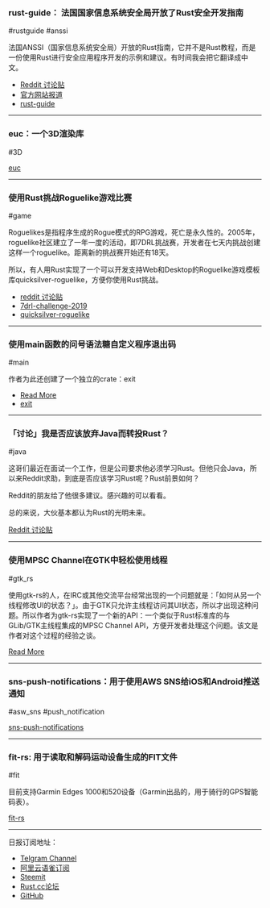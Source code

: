 ### rust-guide： 法国国家信息系统安全局开放了Rust安全开发指南

#rustguide #anssi

法国ANSSI（国家信息系统安全局）开放的Rust指南，它并不是Rust教程，而是一份使用Rust进行安全应用程序开发的示例和建议。有时间我会把它翻译成中文。

- [Reddit 讨论贴](https://www.reddit.com/r/rust/comments/aotp7d/french_national_cybersecurity_agencys_guide_to/)
- [官方网站报道](https://www.ssi.gouv.fr/en/actualite/be-part-of-anssis-new-guide-to-develop-secure-applications-with-rust/)
- [rust-guide](https://github.com/ANSSI-FR/rust-guide)

---

### euc：一个3D渲染库

#3D

[euc](https://github.com/zesterer/euc)

---

### 使用Rust挑战Roguelike游戏比赛

#game

Roguelikes是指程序生成的Rogue模式的RPG游戏，死亡是永久性的。2005年，roguelike社区建立了一年一度的活动，即7DRL挑战赛，开发者在七天内挑战创建这样一个roguelike。距离新的挑战赛开始还有18天。

所以，有人用Rust实现了一个可以开发支持Web和Desktop的Roguelike游戏模板库quicksilver-roguelike，方便你使用Rust挑战。

- [reddit 讨论贴](https://www.reddit.com/r/rust/comments/aowv02/writing_a_rust_roguelike_for_the_desktop_and_the/)
- [7drl-challenge-2019](https://itch.io/jam/7drl-challenge-2019)
- [quicksilver-roguelike](https://github.com/tomassedovic/quicksilver-roguelike)

---

### 使用main函数的问号语法糖自定义程序退出码

#main 

作者为此还创建了一个独立的crate：exit

- [Read More](https://www.joshmcguigan.com/blog/custom-exit-status-codes-rust/)
- [exit](https://github.com/JoshMcguigan/exit)

---

### 「讨论」我是否应该放弃Java而转投Rust？

#java

这哥们最近在面试一个工作，但是公司要求他必须学习Rust。但他只会Java，所以来Reddit求助，到底是否应该学习Rust呢？Rust前景如何？

Reddit的朋友给了他很多建议。感兴趣的可以看看。

总的来说，大伙基本都认为Rust的光明未来。

[Reddit 讨论贴](https://www.reddit.com/r/rust/comments/aospj8/switching_to_rust_from_javaspring/)

---

### 使用MPSC Channel在GTK中轻松使用线程

#gtk_rs

使用gtk-rs的人，在IRC或其他交流平台经常出现的一个问题就是：「如何从另一个线程修改UI的状态？」。由于GTK只允许主线程访问其UI状态，所以才出现这种问题。所以作者为gtk-rs实现了一个新的API：一个类似于Rust标准库的与GLib/GTK主线程集成的MPSC Channel API，方便开发者处理这个问题。该文是作者对这个过程的经验之谈。

[Read More](https://coaxion.net/blog/2019/02/mpsc-channel-api-for-painless-usage-of-threads-with-gtk-in-rust/)

---

### sns-push-notifications：用于使用AWS SNS给iOS和Android推送通知

#asw_sns #push_notification

[sns-push-notifications](https://github.com/davidpdrsn/sns-push-notifications)

---

### fit-rs: 用于读取和解码运动设备生成的FIT文件

#fit

目前支持Garmin Edges 1000和520设备（Garmin出品的，用于骑行的GPS智能码表）。

[fit-rs](https://github.com/richardbrodie/fit-rs)

---

日报订阅地址：

- [Telgram Channel](https://t.me/rust_daily_news )
- [阿里云语雀订阅](https://www.yuque.com/chaosbot/rustnews)
- [Steemit](https://steemit.com/@blackanger)
- [Rust.cc论坛](https://rust.cc)
- [GitHub](https://github.com/RustStudy/rust_daily_news)